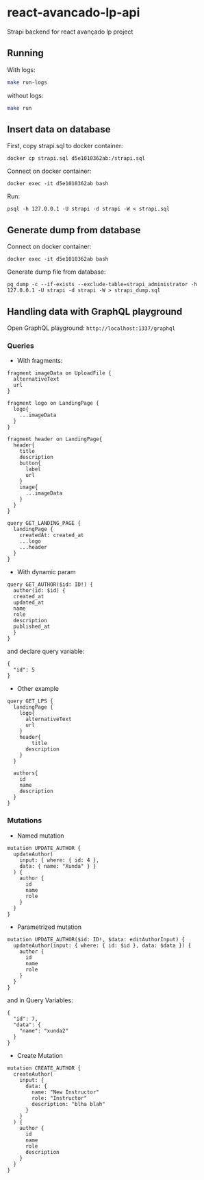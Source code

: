 # react-avancado-lp-api

Strapi backend for react avançado lp project

## Running

With logs:

```bash
make run-logs
```

without logs:

```bash
make run
```

## Insert data on database

First, copy strapi.sql to docker container:

```shell
docker cp strapi.sql d5e1010362ab:/strapi.sql 
```

Connect on docker container:

```shell
docker exec -it d5e1010362ab bash
```

Run:

```shell
psql -h 127.0.0.1 -U strapi -d strapi -W < strapi.sql
```

## Generate dump from database

Connect on docker container:

```shell
docker exec -it d5e1010362ab bash
```

Generate dump file from database:

```shell
pg_dump -c --if-exists --exclude-table=strapi_administrator -h 127.0.0.1 -U strapi -d strapi -W > strapi_dump.sql
```

## Handling data with GraphQL playground

Open GraphQL playground: `http://localhost:1337/graphql`

### Queries

- With fragments:

```query
fragment imageData on UploadFile {
  alternativeText
  url
}

fragment logo on LandingPage {
  logo{
    ...imageData
  }
}

fragment header on LandingPage{
  header{
    title
    description
    button{
      label
      url
    }
    image{
      ...imageData
    }
  }
}

query GET_LANDING_PAGE {
  landingPage {
    createdAt: created_at
    ...logo
    ...header
  }
}
```

- With dynamic param

```query
query GET_AUTHOR($id: ID!) {
  author(id: $id) {
  created_at
  updated_at
  name
  role
  description
  published_at
  }
}
```

and declare query variable:

```query
{
  "id": 5
}
```

- Other example

```query
query GET_LPS {
  landingPage {
    logo{
      alternativeText
      url
    }
    header{
    	title
      description
    }
  }
  
  authors{
    id
    name
    description
  }  
}
```

### Mutations

- Named mutation

```mutation
mutation UPDATE_AUTHOR {
  updateAuthor(
    input: { where: { id: 4 },
    data: { name: "Xunda" } }
  ) {
    author {
      id
      name
      role
    }
  }
}
```

- Parametrized mutation

```mutation
mutation UPDATE_AUTHOR($id: ID!, $data: editAuthorInput) {
  updateAuthor(input: { where: { id: $id }, data: $data }) {
    author {
      id
      name
      role
    }
  }
}
```

and in Query Variables:

```mutation
{
  "id": 7,
  "data": {
    "name": "xunda2"
  }  
}
```

- Create Mutation

```mutation
mutation CREATE_AUTHOR {
  createAuthor(
    input: {
      data: {
        name: "New Instructor"
        role: "Instructor"
        description: "blha blah"
      }
    }
  ) {
    author {
      id
      name
      role
      description
    }
  }
}
```
